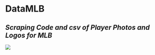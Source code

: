 # DataMLB

## *Scraping Code and csv of Player Photos and Logos for MLB* 

<img src="https://www.mlbstatic.com/team-logos/league-on-dark/1.svg" />
